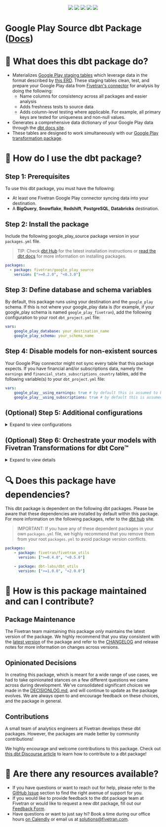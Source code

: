 <p align="center">
    <a alt="License"
        href="https://github.com/fivetran/dbt_google_play_source/blob/main/LICENSE">
        <img src="https://img.shields.io/badge/License-Apache%202.0-blue.svg" /></a>
    <a alt="Fivetran-Release"
        href="https://fivetran.com/docs/getting-started/core-concepts#releasephases">
        <img src="https://img.shields.io/badge/Fivetran Release Phase-_Beta-orange.svg" /></a>
    <a alt="dbt-core">
        <img src="https://img.shields.io/badge/dbt_Core™_version->=1.3.0_<2.0.0-orange.svg" /></a>
    <a alt="Maintained?">
        <img src="https://img.shields.io/badge/Maintained%3F-yes-green.svg" /></a>
    <a alt="PRs">
        <img src="https://img.shields.io/badge/Contributions-welcome-blueviolet" /></a>
</p>

# Google Play Source dbt Package ([Docs](https://fivetran.github.io/dbt_google_play_source/))
# 📣 What does this dbt package do?
- Materializes [Google Play staging tables](https://fivetran.github.io/dbt_google_play_source/#!/overview/github_source/models/?g_v=1) which leverage data in the format described by [this ERD](https://fivetran.com/docs/applications/google-play/#schemainformation). These staging tables clean, test, and prepare your Google Play data from [Fivetran's connector](https://fivetran.com/docs/applications/google-play) for analysis by doing the following:
  - Name columns for consistency across all packages and easier analysis
  - Adds freshness tests to source data
  - Adds column-level testing where applicable. For example, all primary keys are tested for uniqueness and non-null values.
- Generates a comprehensive data dictionary of your Google Play data through the [dbt docs site](https://fivetran.github.io/dbt_google_play_source/).
- These tables are designed to work simultaneously with our [Google Play transformation package](https://github.com/fivetran/dbt_google_play).

# 🎯 How do I use the dbt package?
## Step 1: Prerequisites
To use this dbt package, you must have the following:
- At least one Fivetran Google Play connector syncing data into your destination. 
- A **BigQuery**, **Snowflake**, **Redshift**, **PostgreSQL**, **Databricks** destination.

## Step 2: Install the package
Include the following google_play_source package version in your `packages.yml` file.
> TIP: Check [dbt Hub](https://hub.getdbt.com/) for the latest installation instructions or [read the dbt docs](https://docs.getdbt.com/docs/package-management) for more information on installing packages.
```yaml
packages:
  - package: fivetran/google_play_source
    version: [">=0.2.0", "<0.3.0"]
```
## Step 3: Define database and schema variables
By default, this package runs using your destination and the `google_play` schema. If this is not where your google_play data is (for example, if your google_play schema is named `google_play_fivetran`), add the following configuration to your root `dbt_project.yml` file:

```yml
vars:
    google_play_database: your_destination_name
    google_play_schema: your_schema_name 
```
## Step 4: Disable models for non-existent sources
Your Google Play connector might not sync every table that this package expects. If you have financial and/or subscriptions data, namely the `earnings` and `financial_stats_subscriptions_country` tables, add the following variable(s) to your `dbt_project.yml` file:

```yml
vars:
    google_play__using_earnings: true # by default this is assumed to be FALSE
    google_play__using_subscriptions: true # by default this is assumed to be FALSE
```

## (Optional) Step 5: Additional configurations
<details><summary>Expand to view configurations</summary>
    
### Change the build schema
By default, this package builds the google_play staging models within a schema titled (`<target_schema>` + `_google_play_source`) in your destination. If this is not where you would like your google_play staging data to be written to, add the following configuration to your root `dbt_project.yml` file:

```yml
models:
    google_play_source:
      +schema: my_new_schema_name # leave blank for just the target_schema
```
    
### Change the source table references
If an individual source table has a different name than the package expects, add the table name as it appears in your destination to the respective variable:
> IMPORTANT: See this project's [`dbt_project.yml`](https://github.com/fivetran/dbt_google_play_source/blob/main/dbt_project.yml) variable declarations to see the expected names.
    
```yml
vars:
    <default_source_table_name>_identifier: your_table_name 
```
    
</details>

## (Optional) Step 6: Orchestrate your models with Fivetran Transformations for dbt Core™
<details><summary>Expand to view details</summary>
<br>
    
Fivetran offers the ability for you to orchestrate your dbt project through [Fivetran Transformations for dbt Core™](https://fivetran.com/docs/transformations/dbt). Learn how to set up your project for orchestration through Fivetran in our [Transformations for dbt Core setup guides](https://fivetran.com/docs/transformations/dbt#setupguide).
</details>
    
# 🔍 Does this package have dependencies?
This dbt package is dependent on the following dbt packages. Please be aware that these dependencies are installed by default within this package. For more information on the following packages, refer to the [dbt hub](https://hub.getdbt.com/) site.
> IMPORTANT: If you have any of these dependent packages in your own `packages.yml` file, we highly recommend that you remove them from your root `packages.yml` to avoid package version conflicts.
```yml
packages:
    - package: fivetran/fivetran_utils
      version: [">=0.4.0", "<0.5.0"]

    - package: dbt-labs/dbt_utils
      version: [">=1.0.0", "<2.0.0"]
```
          
# 🙌 How is this package maintained and can I contribute?
## Package Maintenance
The Fivetran team maintaining this package _only_ maintains the latest version of the package. We highly recommend that you stay consistent with the [latest version](https://hub.getdbt.com/fivetran/google_play_source/latest/) of the package and refer to the [CHANGELOG](https://github.com/fivetran/dbt_google_play_source/blob/main/CHANGELOG.md) and release notes for more information on changes across versions.

## Opinionated Decisions
In creating this package, which is meant for a wide range of use cases, we had to take opinionated stances on a few different questions we came across during development. We've consolidated significant choices we made in the [DECISIONLOG.md](https://github.com/fivetran/dbt_google_play_source/blob/main/DECISIONLOG.md), and will continue to update as the package evolves. We are always open to and encourage feedback on these choices, and the package in general.

## Contributions
A small team of analytics engineers at Fivetran develops these dbt packages. However, the packages are made better by community contributions! 

We highly encourage and welcome contributions to this package. Check out [this dbt Discourse article](https://discourse.getdbt.com/t/contributing-to-a-dbt-package/657) to learn how to contribute to a dbt package!

# 🏪 Are there any resources available?
- If you have questions or want to reach out for help, please refer to the [GitHub Issue](https://github.com/fivetran/dbt_google_play_source/issues/new/choose) section to find the right avenue of support for you.
- If you would like to provide feedback to the dbt package team at Fivetran or would like to request a new dbt package, fill out our [Feedback Form](https://www.surveymonkey.com/r/DQ7K7WW).
- Have questions or want to just say hi? Book a time during our office hours [on Calendly](https://calendly.com/fivetran-solutions-team/fivetran-solutions-team-office-hours) or email us at solutions@fivetran.com.

